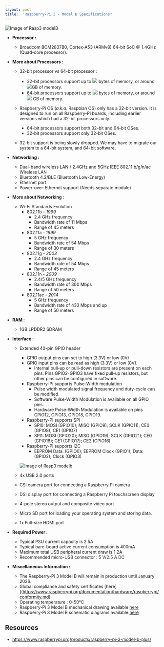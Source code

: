 ```yaml
---
layout: post
title:  "Raspberry-Pi 3 - Model B Specifications"
---
```


![Image of Rasp3 modelB](https://www.raspberrypi.org/homepage-9df4b/static/3198932bc370441e554eb72e9713e12b/052d8/67d8fcc5b2796665a45f61a2e8a5bb7f10cdd3f5_raspberry-pi-3-1-1619x1080.jpg)

- **Processor :** 

  - Broadcom BCM2837B0, Cortex-A53 (ARMv8) 64-bit SoC @ 1.4GHz (Quad-core processor).
  
- **More about Processors :**

  - 32-bit processor vs 64-bit processor :

    - 32-bit processors support up to <img src="https://render.githubusercontent.com/render/math?math=2^{32} "> bytes of memory, or around <img src="https://render.githubusercontent.com/render/math?math=4">GB of memory.
    - 64-bit processors support up to <img src="https://render.githubusercontent.com/render/math?math=2^{64} "> bytes of memory, or around  <img src="https://render.githubusercontent.com/render/math?math=17*10^{9}"> GB of memory.

  - Raspberry-Pi OS (*a.k.a.* Raspbian OS) only has a 32-bit version. It is designed to run on all Raspberry-Pi boards, including earlier versions which had a 32-bit processors only.

    - 64-bit processors support both 32-bit and 64-bit OSes.
    - 32-bit processors support only 32-bit OSes.

  - 32-bit support is being slowly dropped. We may have to migrate our system to a 64-bit system, and 64-bit software.

    

- **Networking :**

  - Dual-band wireless LAN / 2.4GHz and 5GHz IEEE 802.11.b/g/n/ac Wireless LAN
  - Bluetooth 4.2/BLE (Bluetooth Low-Energy)
  - Ethernet port
  - Power-over-Ethernet support (Needs separate module)

- **More about Networking :**

  - Wi-Fi Standards Evolution
    - 802.11b - *1999*
      - 2.4 GHz frequency
      - Bandwidth rate of 11 Mbps
      - Range of 45 meters
    - 802.11a - *1999*
      - 5 GHz frequency
      - Bandwidth rate of 54 Mbps
      - Range of 30 meters
    - 802.11g - *2003*
      - 2.4 GHz frequency
      - Bandwidth rate of 54 Mbps
      - Range of 45 meters
    - 802.11n - *2009*
      - 2.4/5 GHz frequency
      - Bandwidth rate of 300 Mbps
      - Range of 50 meters
    - 802.11ac - *2014*
      - 5 GHz frequency
      - Bandwidth rate of 433 Mbps and up
      - Range of 50 meters

  

- **RAM :** 

  - 1GB LPDDR2 SDRAM

  

- **Interface :** 

  - Extended 40-pin GPIO header

    - GPIO output pins can set to high (3.3V) or low (0V)
    - GPIO input pins can be read as high (3.3V) or low (0V).
      - Internal pull-up or pull-down resistors are present on each pins. Pins GPIO2-GPIO3 have fixed pull-up resistors, but other pins can be configured in software.
    - Raspberry-Pi supports Pulse-Width modulation
      - Pulse width modulated signal frequency and duty-cycle can be modified.
      - Software Pulse-Width Modulation is available on all GPIO pins.
      - Hardware Pulse-Width Modulation is available on pins GPIO12, GPIO13, GPIO18, GPIO19.
    - Raspberry-Pi supports SPI
      - SPI0: MOSI (GPIO10); MISO (GPIO9); SCLK (GPIO11); CE0 (GPIO8), CE1 (GPIO7)
      - SPI1: MOSI (GPIO20); MISO (GPIO19); SCLK (GPIO21); CE0 (GPIO18); CE1 (GPIO17); CE2 (GPIO16)
    - Raspberry-Pi supports I2C
      - EEPROM Data: (GPIO0); EEPROM Clock (GPIO1); Data: (GPIO2); Clock (GPIO3)

    

    ![Image of Rasp3 modelb](https://www.raspberrypi.org/documentation/usage/gpio/images/gpiozero-pinout.png)

  - 4x USB 2.0 ports

  - CSI camera port for connecting a Raspberry Pi camera

  - DSI display port for connecting a Raspberry Pi touchscreen display

  - 4-pole stereo output and composite video port

  - Micro SD port for loading your operating system and storing data.

  - 1x Full-size HDMI port

  

- **Required Power :** 

  - Typical PSU current capacity is 2.5A
  - Typical bare-board active current consumption is 400mA
  - Maximum total USB peripheral current draw is 1.2A
  - Recommended micro-USB connector : 5 V/2.5 A DC



- **Miscellaneous Information :**
  - The Raspberry-Pi 3 Model B will remain in production until January 2026.
  - Global compliance and safety certificates [here]((https://www.raspberrypi.org/documentation/hardware/raspberrypi/conformity.md)
  - Operating temperature : 0-50°C
  - Raspberry-Pi 3 Model B mechanical drawing available [here](https://github.com/raspberrypi/documentation/raw/master/hardware/raspberrypi/mechanical/rpi_MECH_3bplus.pdf)
  - Raspberry-Pi 3 Model B schematic diagrams available [here](https://www.raspberrypi.org/documentation/hardware/raspberrypi/schematics/rpi_SCH_3bplus_1p0_reduced.pdf)



## Resources

- https://www.raspberrypi.org/products/raspberry-pi-3-model-b-plus/

